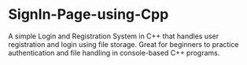 # SignIn-Page-using-Cpp
A simple Login and Registration System in C++ that handles user registration and login using file storage. Great for beginners to practice authentication and file handling in console-based C++ programs.
